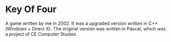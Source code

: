 Key Of Four
=========

A game written by me in 2002. It was a upgraded version written in C++ (Windows + Direct X). The original version was written in Pascal, which was a project of CE Computer Studies.
